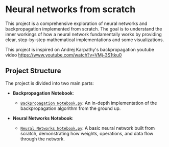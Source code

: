 
# Neural networks from scratch
This project is a comprehensive exploration of neural networks and backpropagation implemented from scratch. The goal is to understand the inner workings of how a neural network fundamentally works by providing clear, step-by-step mathematical implementations and some visualizations.

This project is inspired on Andrej Karpathy's backpropagation youtube video https://www.youtube.com/watch?v=VMj-3S1tku0

## Project Structure
The project is divided into two main parts:

  - **Backpropagation Notebook**:
    - [`Backpropagation Notebook.py`](https://github.com/antoniocreal/Basic-neural-network-from-scratch/blob/main/Backpropagation%20from%20scratch.ipynb): An in-depth implementation of the backpropagation algorithm from the ground up.
      
  - **Neural Networks Notebook**:
      - [`Neural Networks Notebook.py`](https://github.com/antoniocreal/Basic-neural-network-from-scratch/blob/main/Neural%20networks%20from%20scratch.ipynb): A basic neural network built from scratch, demonstrating how weights, operations, and data flow through the network.
